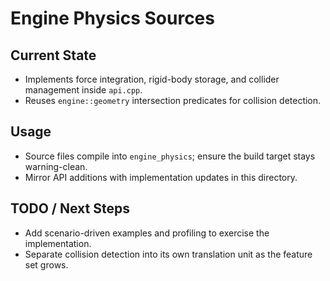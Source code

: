 # Engine Physics Sources

## Current State

- Implements force integration, rigid-body storage, and collider management inside `api.cpp`.
- Reuses `engine::geometry` intersection predicates for collision detection.

## Usage

- Source files compile into `engine_physics`; ensure the build target stays warning-clean.
- Mirror API additions with implementation updates in this directory.

## TODO / Next Steps

- Add scenario-driven examples and profiling to exercise the implementation.
- Separate collision detection into its own translation unit as the feature set grows.
